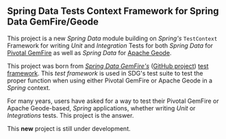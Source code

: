 ## Spring Data Tests Context Framework for Spring Data GemFire/Geode

This project is a new _Spring Data_ module building on _Spring's_
`TestContext` Framework for writing _Unit_ and _Integration_ Tests
for both _Spring Data_ for [Pivotal GemFire](https://pivotal.io/pivotal-gemfire)
as well as _Spring Data_ for [Apache Geode](http://geode.apache.org/).

This project was born from [_Spring Data GemFire's_](http://projects.spring.io/spring-data-gemfire/)
([GitHub project](https://github.com/spring-projects/spring-data-gemfire))
[test framework](https://github.com/spring-projects/spring-data-gemfire/tree/2.0.2.RELEASE/src/test/java/org/springframework/data/gemfire/test).
This _test framework_ is used in SDG's test suite to test the proper
function when using either Pivotal GemFire or Apache Geode
in a _Spring_ context.

For many years, users have asked for a way to test their Pivotal GemFire
or Apache Geode-based, _Spring_ applications, whether writing _Unit_
or _Integrations_ tests.  This project is the answer.

This **new** project is still under development.
